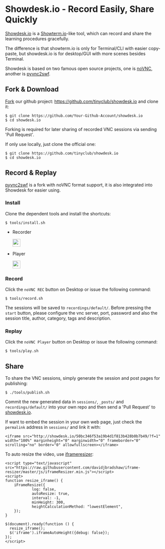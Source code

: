 
# Showdesk.io - Record Easily, Share Quickly

[Showdesk.io][0] is a [Showterm.io][1]-like tool, which can record and share the learning procedures gracefully.

The difference is that showterm.io is only for Terminal/CLI with easier copy-paste, but showdesk.io is for desktop/GUI with more scenes besides Terminal.

Showdesk is based on two famous open source projects, one is [noVNC][2], another is [pyvnc2swf][3].

## Fork & Download

[Fork][4] our github project: <https://github.com/tinyclub/showdesk.io> and clone it:

    $ git clone https://github.com/Your-Github-Account/showdesk.io
    $ cd showdesk.io

Forking is required for later sharing of recorded VNC sessions via sending 'Pull Request'.

If only use locally, just clone the official one:

    $ git clone https://github.com/tinyclub/showdesk.io
    $ cd showdesk.io

## Record & Replay

[pyvnc2swf][5] is a fork with noVNC format support, it is also integrated into Showdesk for easier using.

### Install

Clone the dependent tools and install the shortcuts:

    $ tools/install.sh

* Recorder

  <img width="25px" src="https://raw.githubusercontent.com/tinyclub/pyvnc2swf/master/icons/recorder.png"/>

* Player

  <img width="25px" src="https://raw.githubusercontent.com/tinyclub/pyvnc2swf/master/icons/player.png"/>

### Record

Click the `noVNC REC` button on Desktop or issue the following command:

    $ tools/record.sh

The sessions will be saved to `recordings/default/`. Before pressing the `start` button, please configure the vnc server, port, password and also the session title, author, category, tags and description.

### Replay

Click the `noVNC Player` button on Desktop or issue the following command:

    $ tools/play.sh

## Share

To share the VNC sessions, simply generate the session and post pages for publishing:

    $ ./tools/publish.sh

Commit the new generated data in `sessions/`, `_posts/` and `recordings/default/` into your own repo and then send a 'Pull Request' to [showdesk.io][7].

If want to embed the session in your own web page, just check the `permalink` address in `sessions/` and link it with:

    <iframe src="http://showdesk.io/50bc346f53a19b4d1f813b428b0b7b49/?f=1" width="100%" marginheight="0" marginwidth="0" frameborder="0" scrolling="no" border="0" allowfullscreen></iframe>

To auto resize the video, use [iframeresizer][8]:

    <script type="text/javascript" src="https://raw.githubusercontent.com/davidjbradshaw/iframe-resizer/master/js/iframeResizer.min.js"></script>
    <script>
    function resize_iframe() {
        iFrameResize({
                log: false,
                autoResize: true,
                interval: -1,
                minHeight: 300,
                heightCalculationMethod: "lowestElement",
        });
    }

    $(document).ready(function () {
      resize_iframe();
      $('iframe').iframeAutoHeight({debug: false});
    });
    </script>

[0]: http://showdesk.io
[1]: http://showterm.io
[2]: https://github.com/novnc/noVNC
[3]: http://www.unixuser.org/~euske/vnc2swf/pyvnc2swf.html
[4]: https://github.com/tinyclub/showdesk.io#fork-destination-box
[5]: https://github.com/tinyclub/pyvnc2swf
[7]: https://github.com/tinyclub/showdesk.io
[8]: https://github.com/davidjbradshaw/iframe-resizer
